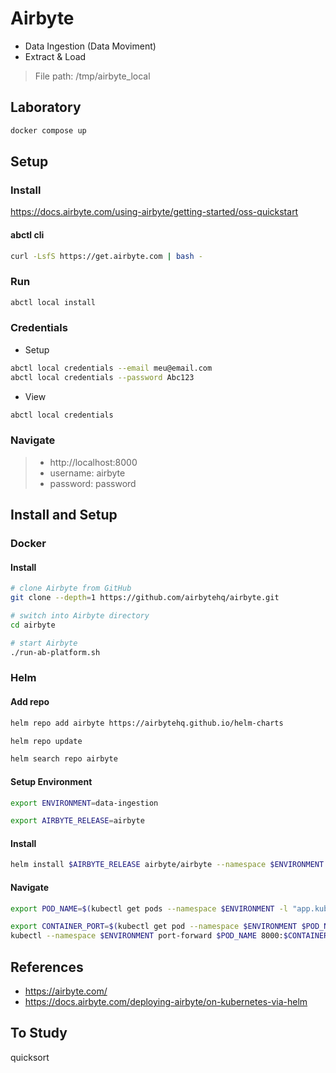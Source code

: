 # Airbyte

- Data Ingestion (Data Moviment)
- Extract & Load

> File path: /tmp/airbyte_local

## Laboratory

```sh
docker compose up
```

## Setup

### Install

https://docs.airbyte.com/using-airbyte/getting-started/oss-quickstart

#### abctl cli

```sh
curl -LsfS https://get.airbyte.com | bash -
```

### Run

```sh
abctl local install
```

### Credentials

* Setup

```sh
abctl local credentials --email meu@email.com
abctl local credentials --password Abc123
```

* View

```sh
abctl local credentials 
```



### Navigate

> - http://localhost:8000
> - username: airbyte
> - password: password


## Install and Setup

### Docker

#### Install

```sh
# clone Airbyte from GitHub
git clone --depth=1 https://github.com/airbytehq/airbyte.git

# switch into Airbyte directory
cd airbyte

# start Airbyte
./run-ab-platform.sh
```

### Helm

#### Add repo

```sh
helm repo add airbyte https://airbytehq.github.io/helm-charts
```

```sh
helm repo update
```

```sh
helm search repo airbyte
```

#### Setup Environment

```sh
export ENVIRONMENT=data-ingestion
```

```sh
export AIRBYTE_RELEASE=airbyte
```

#### Install

```sh
helm install $AIRBYTE_RELEASE airbyte/airbyte --namespace $ENVIRONMENT --create-namespace --version 0.64.241
```

#### Navigate

```sh
export POD_NAME=$(kubectl get pods --namespace $ENVIRONMENT -l "app.kubernetes.io/name=webapp" -o jsonpath="{.items[0].metadata.name}")
```

```sh
export CONTAINER_PORT=$(kubectl get pod --namespace $ENVIRONMENT $POD_NAME -o jsonpath="{.spec.containers[0].ports[0].containerPort}")
kubectl --namespace $ENVIRONMENT port-forward $POD_NAME 8000:$CONTAINER_PORT
```

## References

- https://airbyte.com/
- https://docs.airbyte.com/deploying-airbyte/on-kubernetes-via-helm


## To Study

quicksort

